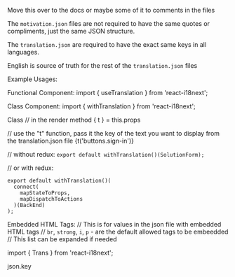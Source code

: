 Move this over to the docs or maybe some of it to comments in the files

The `motivation.json` files are not required to have the same quotes or compliments, just the same JSON structure.

The `translation.json` are required to have the exact same keys in all languages.


English is source of truth for the rest of the `translation.json` files


Example Usages:


Functional Component:
import { useTranslation } from 'react-i18next';


Class Component:
import { withTranslation } from 'react-i18next';

Class
// in the render method
{ t } = this.props

// use the "t" function, pass it the key of the text you want to display from the translation.json file
{t('buttons.sign-in')}


// without redux:
`export default withTranslation()(SolutionForm);`

// or with redux:
```
export default withTranslation()(
  connect(
    mapStateToProps,
    mapDispatchToActions
  )(BackEnd)
);
```

Embedded HTML Tags:
// This is for values in the json file with embedded HTML tags
// `br`, `strong`, `i`, `p` - are the default allowed tags to be embeedded
// This list can be expanded if needed

import { Trans } from 'react-i18next';

<Trans>json.key</Trans>

